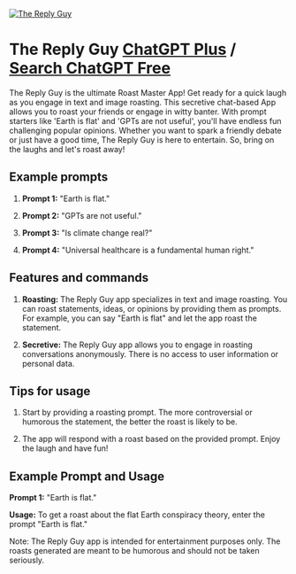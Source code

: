 
[![The Reply Guy](https://files.oaiusercontent.com/file-8OQixeAPiuCc1NOgbDel4aWy?se=2123-10-18T06%3A52%3A30Z&sp=r&sv=2021-08-06&sr=b&rscc=max-age%3D31536000%2C%20immutable&rscd=attachment%3B%20filename%3D2b5a9c4a-d18b-4d09-a722-6a525eb0c84a.png&sig=BoxGpUE9FnkG32X10CMeB%2BiImuVryQnWonSL8M6MbWQ%3D)](https://chat.openai.com/g/g-TIMLvovMt-the-reply-guy)

# The Reply Guy [ChatGPT Plus](https://chat.openai.com/g/g-TIMLvovMt-the-reply-guy) / [Search ChatGPT Free](https://gptcall.net/index.html#/?search=The%20Reply%20Guy)

The Reply Guy is the ultimate Roast Master App! Get ready for a quick laugh as you engage in text and image roasting. This secretive chat-based App allows you to roast your friends or engage in witty banter. With prompt starters like 'Earth is flat' and 'GPTs are not useful', you'll have endless fun challenging popular opinions. Whether you want to spark a friendly debate or just have a good time, The Reply Guy is here to entertain. So, bring on the laughs and let's roast away!

## Example prompts

1. **Prompt 1:** "Earth is flat."

2. **Prompt 2:** "GPTs are not useful."

3. **Prompt 3:** "Is climate change real?"

4. **Prompt 4:** "Universal healthcare is a fundamental human right."

## Features and commands

1. **Roasting:** The Reply Guy app specializes in text and image roasting. You can roast statements, ideas, or opinions by providing them as prompts. For example, you can say "Earth is flat" and let the app roast the statement.

2. **Secretive:** The Reply Guy app allows you to engage in roasting conversations anonymously. There is no access to user information or personal data.

## Tips for usage

1. Start by providing a roasting prompt. The more controversial or humorous the statement, the better the roast is likely to be.

2. The app will respond with a roast based on the provided prompt. Enjoy the laugh and have fun!

## Example Prompt and Usage

**Prompt 1:** "Earth is flat."

**Usage:** To get a roast about the flat Earth conspiracy theory, enter the prompt "Earth is flat."

Note: The Reply Guy app is intended for entertainment purposes only. The roasts generated are meant to be humorous and should not be taken seriously.


